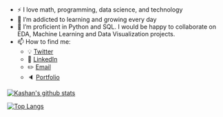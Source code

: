 - :zap: I love math, programming, data science, and technology
- 🌱 I’m addicted to learning and growing every day
- 👀 I’m proficient in Python and SQL. I would be happy to collaborate on EDA, Machine Learning and Data Visualization projects.
- 📫 How to find me: 
  - :bulb: [Twitter](https://twitter.com/Kashan_H)
  - :office: [LinkedIn](https://www.linkedin.com/in/kashanhanif/)
  - :pencil2: [Email](mailto:kashan.m.hanif@gmail.com)
  - :speaker: [Portfolio](https://kashanhanif.github.io/)

[![Kashan's github stats](https://github-readme-stats.vercel.app/api?username=kashanhanif&count_private=true&show_icons=true&theme=radical&hide_rank=false)](https://github.com/kashanhanif/github-readme-stats)

[![Top Langs](https://github-readme-stats.vercel.app/api/top-langs/?username=kashanhanif)](https://github.com/kashanhanif/github-readme-stats)
